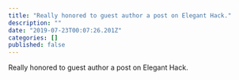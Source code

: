 ```yaml
---
title: "Really honored to guest author a post on Elegant Hack."
description: ""
date: "2019-07-23T00:07:26.201Z"
categories: []
published: false
---
```


Really honored to guest author a post on Elegant Hack.

